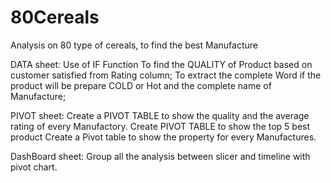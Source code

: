 # 80Cereals
Analysis on 80 type of cereals, to find  the best Manufacture

DATA sheet:
Use of IF Function
To find the QUALITY of Product based on customer satisfied from Rating column;
To extract the complete Word if the product will be prepare COLD or Hot and the complete name of Manufacture;

PIVOT sheet:
Create a PIVOT TABLE to show the quality and the average rating of every Manufactory. 
Create PIVOT TABLE to show the top 5 best product
Create a Pivot table to show the property for every Manufactures.

DashBoard sheet:
Group all the analysis between slicer and timeline with pivot chart.

